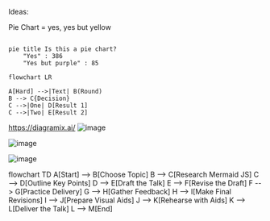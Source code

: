 Ideas:

Pie Chart = yes, yes but yellow

```mermaid

pie title Is this a pie chart?
    "Yes" : 386
    "Yes but purple" : 85

```

```
flowchart LR

A[Hard] -->|Text| B(Round)
B --> C{Decision}
C -->|One| D[Result 1]
C -->|Two| E[Result 2]
```

https://diagramix.ai/
![image](https://github.com/user-attachments/assets/a9755854-140d-4b92-906f-45d1b1a3130c)

![image](https://github.com/user-attachments/assets/bae20819-6bf9-44f1-82f1-f4ae5dac6fad)

![image](https://github.com/user-attachments/assets/5eb8533d-4ca8-41dd-be9a-29d6d013c98e)

flowchart TD
    A[Start] --> B[Choose Topic]
    B --> C[Research Mermaid JS]
    C --> D[Outline Key Points]
    D --> E[Draft the Talk]
    E --> F[Revise the Draft]
    F --> G[Practice Delivery]
    G --> H[Gather Feedback]
    H --> I[Make Final Revisions]
    I --> J[Prepare Visual Aids]
    J --> K[Rehearse with Aids]
    K --> L[Deliver the Talk]
    L --> M[End]
